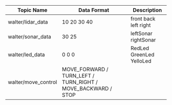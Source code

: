 | Topic Name          | Data Format                                                  | Description               |
| ------------------- | ------------------------------------------------------------ | ------------------------- |
| walter/lidar_data   | 10 20 30 40                                                  | front back left right     |
| walter/sonar_data   | 30 25                                                        | leftSonar rightSonar      |
| walter/led_data     | 0 0 0                                                        | RedLed  GreenLed YelloLed |
| walter/move_control | MOVE_FORWARD / TURN_LEFT / TURN_RIGHT / MOVE_BACKWARD / STOP |                           |

